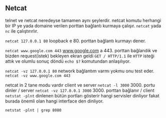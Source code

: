 ## Netcat

telnet ve netcat neredeyse tamamen aynı şeylerdir. netcat komutu herhangi bir IP ye yada domaine verilen porttan bağlantı kurmaya çalışır. `netcat` yada `nc` ile çalıştırırlır.

`netcat 127.0.0.1 80` loopback e 80. porttan bağlantı kurmayı dener.

`netcat www.google.com 443` www.google.com a 443. porttan bağlandık ve bizden request(istek) bekleyen ekran geldi `GET / HTTP/1.1` ile `HTTP` isteği attık ve olumlu sonuç döndü `echo $?` komutundan anlaşılıyor.

`netcat -vz 127.0.0.1 80` network bağlantım varmı yokmu onu test eder.
`netcat -vz www.google.com 443 `



netcat in 2 tane modu vardır client ve server
`netcat -l 3000` 3000. portu dinler / server
`netcat -vz 127.0.0.1 3000` 3000. porttan bağlanır / client
`netstat -plnt` dinlenen bütün portları gösterir hangi servisler dinliyor fakat burada önemli olan hangi interface den dinliyor. 

`netstat -plnt | grep 8080`



